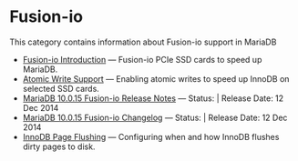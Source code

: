 # Fusion-io

This category contains information about Fusion-io support in MariaDB

- [Fusion-io Introduction](/mariadb-administration/getting-installing-and-upgrading-mariadb/mariadb-performance-advanced-configurations/fusion-io/fusion-io-introduction/) — Fusion-io PCIe SSD cards to speed up MariaDB.
- [Atomic Write Support](/mariadb-administration/getting-installing-and-upgrading-mariadb/mariadb-performance-advanced-configurations/atomic-write-support/) — Enabling atomic writes to speed up InnoDB on selected SSD cards.
- [MariaDB 10.0.15 Fusion-io Release Notes](/mariadb-administration/getting-installing-and-upgrading-mariadb/mariadb-performance-advanced-configurations/fusion-io/mariadb-10015-fusion-io-release-notes/) — Status:  | Release Date: 12 Dec 2014
- [MariaDB 10.0.15 Fusion-io Changelog](/mariadb-administration/getting-installing-and-upgrading-mariadb/mariadb-performance-advanced-configurations/fusion-io/mariadb-10015-fusion-io-changelog/) — Status:  | Release Date: 12 Dec 2014
- [InnoDB Page Flushing](/columns-storage-engines-and-plugins/storage-engines/innodb/innodb-page-flushing/) — Configuring when and how InnoDB flushes dirty pages to disk.